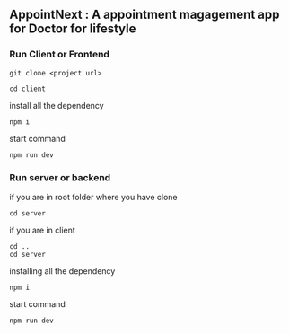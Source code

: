 ## AppointNext : A appointment magagement app for Doctor for lifestyle

### Run Client or Frontend

```
git clone <project url>
```

```
cd client
```

install all the dependency

```
npm i
```

start command

```
npm run dev
```

### Run server or backend

if you are in root folder where you have clone

```
cd server
```

if you are in client

```
cd ..
cd server
```

installing all the dependency

```
npm i
```

start command

```
npm run dev
```

